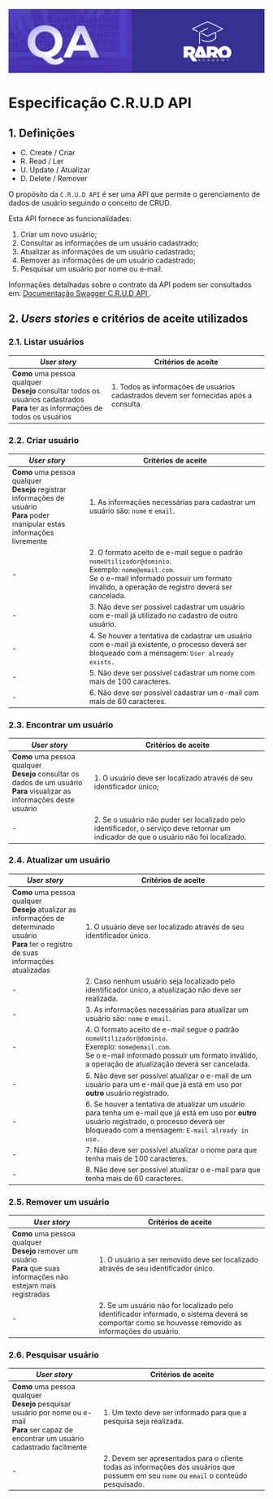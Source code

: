 ![Logo Raro Academy](./logo.jpeg)

# Especificação C.R.U.D API 

## 1. Definições

- C. Create / Criar
- R. Read / Ler
- U. Update / Atualizar
- D. Delete / Remover

O propósito da ``C.R.U.D API`` é ser uma API que permite o gerenciamento de dados de usuário seguindo o conceito de CRUD. 

Esta API fornece as funcionalidades:

1. Criar um novo usuário;
2. Consultar as informações de um usuário cadastrado;
3. Atualizar as informações de um usuário cadastrado;
4. Remover as informações de um usuário cadastrado;
5. Pesquisar um usuário por nome ou e-mail.

Informações detalhadas sobre o contrato da API podem ser consultados em: [Documentação Swagger C.R.U.D API ](https://crud-api-academy.herokuapp.com/api-docs/).

## 2. *Users stories* e critérios de aceite utilizados

### 2.1. Listar usuários

| *User story* | Critérios de aceite |
| -----------  | ------------------- |
| **Como** uma pessoa qualquer<br>**Desejo** consultar todos os usuários cadastrados<br>**Para** ter as informações de todos os usuários | 1. Todos as informações de usuários cadastrados devem ser fornecidas após a consulta. |

### 2.2. Criar usuário

| *User story* | Critérios de aceite |
| -----------  | ------------------- |
| **Como** uma pessoa qualquer<br>**Desejo** registrar informações de usuário<br>**Para** poder manipular estas informações livremente | 1. As informações necessárias para cadastrar um usuário são: ``nome`` e `email`. |
| - | 2. O formato aceito de e-mail segue o padrão `nomeUtilizador@dominio`.<br>Exemplo: ``nome@email.com``.<br>Se o e-mail informado possuir um formato inválido, a operação de registro deverá ser cancelada. |
| - | 3. Não deve ser possível cadastrar um usuário com e-mail já utilizado no cadastro de outro usuário. |
| - | 4. Se houver a tentativa de cadastrar um usuário com e-mail já existente, o processo deverá ser bloqueado com a mensagem: ``User already exists.`` | 
| - | 5. Não deve ser possível cadastrar um nome com mais de 100 caracteres. |
| - | 6. Não deve ser possível cadastrar um e-mail com mais de 60 caracteres. | 

### 2.3. Encontrar um usuário

| *User story* | Critérios de aceite |
| -----------  | ------------------- |
| **Como** uma pessoa qualquer<br>**Desejo** consultar os dados de um usuário<br>**Para** visualizar as informações deste usuário | 1. O usuário deve ser localizado através de seu identificador único; |
| - | 2. Se o usuário não puder ser localizado pelo identificador, o serviço deve retornar um indicador de que o usuário não foi localizado.

### 2.4. Atualizar um usuário
| *User story* | Critérios de aceite |
| -----------  | ------------------- |
**Como** uma pessoa qualquer<br>**Desejo** atualizar as informações de determinado usuário<br>**Para** ter o registro de suas informações atualizadas | 1. O usuário deve ser localizado através de seu identificador único. |
| - | 2. Caso nenhum usuário seja localizado pelo identificador único, a atualização não deve ser realizada. |
| - | 3. As informações necessárias para atualizar um usuário são: ``nome`` e `email`. |
| - | 4. O formato aceito de e-mail segue o padrão `nomeUtilizador@dominio`.<br>Exemplo: ``nome@email.com``.<br>Se o e-mail informado possuir um formato inválido, a operação de atualização deverá ser cancelada. |
| - | 5. Não deve ser possível atualizar o e-mail de um usuário para um e-mail que já está em uso por **outro** usuário registrado. |
| - | 6. Se houver a tentativa de atualizar um usuário para tenha um e-mail que já está em uso por **outro** usuário registrado, o processo deverá ser bloqueado com a mensagem: ``E-mail already in use.`` | 
| - | 7. Não deve ser possível atualizar o nome para que tenha mais de 100 caracteres. |
| - | 8. Não deve ser possível atualizar o e-mail para que tenha mais de 60 caracteres. | 

### 2.5. Remover um usuário
| *User story* | Critérios de aceite |
| -----------  | ------------------- |
| **Como** uma pessoa qualquer<br>**Desejo** remover um usuário<br>**Para** que suas informações não estejam mais registradas |  1. O usuário a ser removido deve ser localizado através de seu identificador único. |
| - | 2. Se um usuário não for localizado pelo identificador informado, o sistema deverá se comportar como se houvesse removido as informações do usuário. |

### 2.6. Pesquisar usuário
| *User story* | Critérios de aceite |
| -----------  | ------------------- |
| **Como** uma pessoa qualquer<br>**Desejo** pesquisar usuário por nome ou e-mail<br>**Para** ser capaz de encontrar um usuário cadastrado facilmente | 1. Um texto deve ser informado para que a pesquisa seja realizada. |
| - | 2. Devem ser apresentados para o cliente todas as informações dos usuários que possuem em seu ``nome`` ou ``email`` o conteúdo pesquisado. | 
